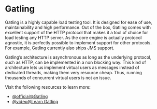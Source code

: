 # Gatling

Gatling is a highly capable load testing tool. It is designed for ease of use, maintainability and high performance. Out of the box, Gatling comes with excellent support of the HTTP protocol that makes it a tool of choice for load testing any HTTP server. As the core engine is actually protocol agnostic, it is perfectly possible to implement support for other protocols. For example, Gatling currently also ships JMS support.

Gatling’s architecture is asynchronous as long as the underlying protocol, such as HTTP, can be implemented in a non blocking way. This kind of architecture lets us implement virtual users as messages instead of dedicated threads, making them very resource cheap. Thus, running thousands of concurrent virtual users is not an issue.

Visit the following resources to learn more:

- [@official@Gatling](https://gatling.io/)
- [@video@Learn Gatling](https://www.youtube.com/playlist?list=PLJ9A48W0kpRJE6s8I1MjWm-z8BGbUYNCw)

